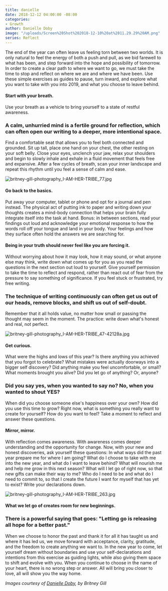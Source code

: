 ```yaml
---
title: danielle
date: 2018-12-12 04:00:00 -08:00
categories:
- Growth
author: Danielle Doby
image: "/uploads/Screen%20Shot%202018-12-10%20at%2011.29.29%20AM.png"
series: Reflect
---
```


The end of the year can often leave us feeling torn between two worlds. It is only natural to feel the energy of both a push and pull, as we bid farewell to what has been, and step forward into the hope and possibility of tomorrow. In order to create a clear path to where we want to go, we must take the time to stop and reflect on where we are and where we have been. Use these simple exercises as guides to pause, turn inward, and explore what you want to take with you into 2019, and what you choose to leave behind. 

#### Start with your breath.

Use your breath as a vehicle to bring yourself to a state of restful awareness. 

### A calm, unhurried mind is a fertile ground for reflection, which can often open our writing to a deeper, more intentional space. 

Find a comfortable seat that allows you to feel both connected and grounded. Sit up tall, place one hand on your chest, the other resting on your soft belly. Close your eyes, unclench your jaw, relax your shoulders and begin to slowly inhale and exhale in a fluid movement that feels free and expansive. After a few cycles of breath, scan your inner landscape and repeat this rhythm until you feel a sense of calm and ease. 

![britney-gill-photography_I-AM-HER-TRIBE_77.jpg](/uploads/britney-gill-photography_I-AM-HER-TRIBE_77.jpg)

#### Go back to the basics. 

Put away your computer, tablet or phone and opt for a journal and pen instead. The physical act of putting ink to paper and writing down your thoughts creates a mind-body connection that helps your brain fully integrate itself into the task at hand. Bonus: in between sections, read your findings out loud and acknowledge your emotional response to how the words roll off your tongue and land in your body. Your feelings and how they surface often hold the answers we are searching for.

#### Being in your truth should never feel like you are forcing it.

Without worrying about how it may look, how it may sound, or what anyone else may think, write down what comes up for you as you read the questions in the next section out loud to yourself. Give yourself permission to take the time to reflect and respond, rather than react out of fear from the pressure to say something of significance. If you feel stuck or frustrated, try free writing. 

### The technique of writing continuously can often get us out of our heads, remove blocks, and shift us out of self-doubt. 

Remember that it all holds value, no matter how small or passing the thought may seem in the moment. The practice: write down what's honest and real, not perfect.

![britney-gill-photography_I-AM-HER-TRIBE_47-42128a.jpg](/uploads/britney-gill-photography_I-AM-HER-TRIBE_47-42128a.jpg)

#### Get curious. 

What were the highs and lows of this year? Is there anything you achieved that you forgot to celebrate? What mistakes were actually doorways into a bigger self discovery? Did anything make you feel uncomfortable, or small? What moments brought you alive? Did you let go of anything? Or, anyone? 

### Did you say yes, when you wanted to say no? No, when you wanted to shout YES? 

When did you choose someone else's happiness over your own? How did you use this time to grow? Right now, what is something you really want to create for yourself? How do you want to feel? Take a moment to reflect and answer these questions.

#### Mirror, mirror. 

With reflection comes awareness. With awareness comes deeper understanding and the opportunity for change. Now, with your new and honest discoveries, ask yourself these questions: In what ways did the past year prepare me for where I am going? What do I choose to take with me into the new year, and what do I want to leave behind? What will nourish me and help me grow in this next season? What will I let go of right now, so that new gifts can make their way to me?  Who do I need to be and what do I need to commit to, so that I create the future I want for myself that has yet to exist? Write your declarations down. 

![britney-gill-photography_I-AM-HER-TRIBE_263.jpg](/uploads/britney-gill-photography_I-AM-HER-TRIBE_263.jpg)

#### What we let go of creates room for new beginnings.

### There is a powerful saying that goes: "Letting go is releasing all hope for a better past." 

When we choose to honor the past and thank it for all it has taught us and where it has led us, we move forward with acceptance, clarity, gratitude, and the freedom to create anything we want to. In the new year to come, let yourself dream without boundaries and use your self-declarations and intentions from this exercise as guiding lights, while also giving them space to shift and evolve with you. When you continue to choose in the name of your heart, there is no wrong step or answer. All will bring you closer to love, all will show you the way home.  

_Images courtesy of [Danielle Doby](https://www.danielledoby.com/), by Britney Gill_